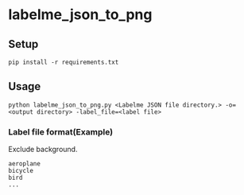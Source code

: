 # labelme_json_to_png
## Setup
```
pip install -r requirements.txt
```

## Usage
```
python labelme_json_to_png.py <Labelme JSON file directory.> -o=<output directory> -label_file=<label file>
```

### Label file format(Example)
Exclude background.
```
aeroplane
bicycle
bird
...
```